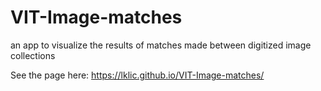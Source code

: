 # VIT-Image-matches
an app to visualize the results of matches made between digitized image collections


See the page here:
https://lklic.github.io/VIT-Image-matches/
